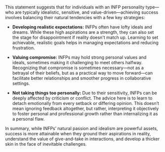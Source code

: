 This statement suggests that for individuals with an INFP personality type—who are typically idealistic, sensitive, and value-driven—achieving success involves balancing their natural tendencies with a few key strategies:

- **Developing realistic expectations:** INFPs often have lofty ideals and dreams. While these high aspirations are a strength, they can also set the stage for disappointment if reality doesn't match up. Learning to set achievable, realistic goals helps in managing expectations and reducing frustration.

- **Valuing compromise:** INFPs may hold strong personal values and ideals, sometimes making it challenging to meet others halfway. Recognizing that compromise is sometimes necessary—not as a betrayal of their beliefs, but as a practical way to move forward—can facilitate better relationships and smoother progress in collaborative settings.

- **Not taking things too personally:** Due to their sensitivity, INFPs can be deeply affected by criticism or conflict. The advice here is to learn to detach emotionally from every setback or differing opinion. This doesn’t mean ignoring feedback altogether, but rather, interpreting it objectively to foster personal and professional growth rather than internalizing it as a personal flaw.

In summary, while INFPs’ natural passion and idealism are powerful assets, success is more attainable when they ground their aspirations in reality, understand the value of give-and-take in interactions, and develop a thicker skin in the face of inevitable challenges.